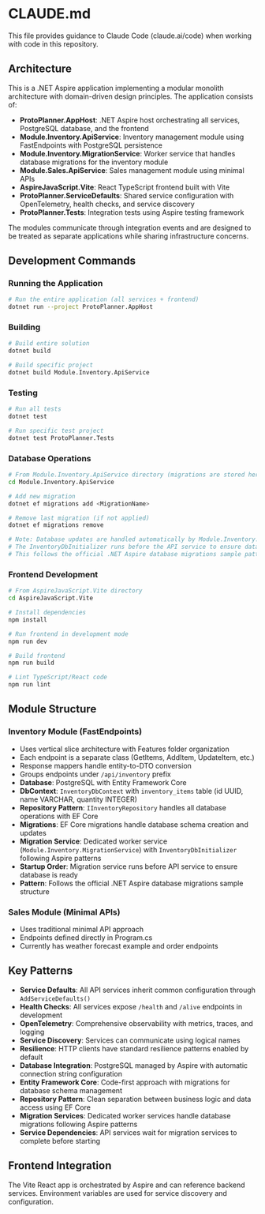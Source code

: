 # CLAUDE.md

This file provides guidance to Claude Code (claude.ai/code) when working with code in this repository.

## Architecture

This is a .NET Aspire application implementing a modular monolith architecture with domain-driven design principles. The application consists of:

- **ProtoPlanner.AppHost**: .NET Aspire host orchestrating all services, PostgreSQL database, and the frontend
- **Module.Inventory.ApiService**: Inventory management module using FastEndpoints with PostgreSQL persistence
- **Module.Inventory.MigrationService**: Worker service that handles database migrations for the inventory module
- **Module.Sales.ApiService**: Sales management module using minimal APIs  
- **AspireJavaScript.Vite**: React TypeScript frontend built with Vite
- **ProtoPlanner.ServiceDefaults**: Shared service configuration with OpenTelemetry, health checks, and service discovery
- **ProtoPlanner.Tests**: Integration tests using Aspire testing framework

The modules communicate through integration events and are designed to be treated as separate applications while sharing infrastructure concerns.

## Development Commands

### Running the Application
```bash
# Run the entire application (all services + frontend)
dotnet run --project ProtoPlanner.AppHost
```

### Building
```bash
# Build entire solution
dotnet build

# Build specific project
dotnet build Module.Inventory.ApiService
```

### Testing
```bash
# Run all tests
dotnet test

# Run specific test project
dotnet test ProtoPlanner.Tests
```

### Database Operations
```bash
# From Module.Inventory.ApiService directory (migrations are stored here)
cd Module.Inventory.ApiService

# Add new migration
dotnet ef migrations add <MigrationName>

# Remove last migration (if not applied)
dotnet ef migrations remove

# Note: Database updates are handled automatically by Module.Inventory.MigrationService
# The InventoryDbInitializer runs before the API service to ensure database is ready
# This follows the official .NET Aspire database migrations sample pattern
```

### Frontend Development
```bash
# From AspireJavaScript.Vite directory
cd AspireJavaScript.Vite

# Install dependencies
npm install

# Run frontend in development mode
npm run dev

# Build frontend
npm run build

# Lint TypeScript/React code
npm run lint
```

## Module Structure

### Inventory Module (FastEndpoints)
- Uses vertical slice architecture with Features folder organization
- Each endpoint is a separate class (GetItems, AddItem, UpdateItem, etc.)
- Response mappers handle entity-to-DTO conversion
- Groups endpoints under `/api/inventory` prefix
- **Database**: PostgreSQL with Entity Framework Core
- **DbContext**: `InventoryDbContext` with `inventory_items` table (id UUID, name VARCHAR, quantity INTEGER)
- **Repository Pattern**: `IInventoryRepository` handles all database operations with EF Core
- **Migrations**: EF Core migrations handle database schema creation and updates
- **Migration Service**: Dedicated worker service (`Module.Inventory.MigrationService`) with `InventoryDbInitializer` following Aspire patterns
- **Startup Order**: Migration service runs before API service to ensure database is ready
- **Pattern**: Follows the official .NET Aspire database migrations sample structure

### Sales Module (Minimal APIs)
- Uses traditional minimal API approach
- Endpoints defined directly in Program.cs
- Currently has weather forecast example and order endpoints

## Key Patterns

- **Service Defaults**: All API services inherit common configuration through `AddServiceDefaults()`
- **Health Checks**: All services expose `/health` and `/alive` endpoints in development
- **OpenTelemetry**: Comprehensive observability with metrics, traces, and logging
- **Service Discovery**: Services can communicate using logical names
- **Resilience**: HTTP clients have standard resilience patterns enabled by default
- **Database Integration**: PostgreSQL managed by Aspire with automatic connection string configuration
- **Entity Framework Core**: Code-first approach with migrations for database schema management
- **Repository Pattern**: Clean separation between business logic and data access using EF Core
- **Migration Services**: Dedicated worker services handle database migrations following Aspire patterns
- **Service Dependencies**: API services wait for migration services to complete before starting

## Frontend Integration

The Vite React app is orchestrated by Aspire and can reference backend services. Environment variables are used for service discovery and configuration.